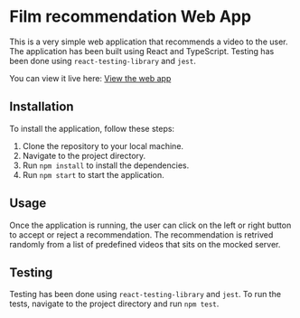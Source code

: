 # Film recommendation Web App

This is a very simple web application that recommends a video to the user. The application has been built using React and TypeScript. Testing has been done using `react-testing-library` and `jest`.

You can view it live here: [View the web app](https://tomgasper.github.io/film-recomm-app)

## Installation

To install the application, follow these steps:

1. Clone the repository to your local machine.
2. Navigate to the project directory.
3. Run `npm install` to install the dependencies.
4. Run `npm start` to start the application.

## Usage

Once the application is running, the user can click on the left or right button to accept or reject a recommendation. The recommendation is retrived randomly from a list of predefined videos that sits on the mocked server.

## Testing

Testing has been done using `react-testing-library` and `jest`. To run the tests, navigate to the project directory and run `npm test`.